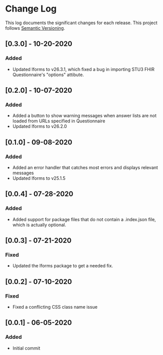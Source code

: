 # Change Log

This log documents the significant changes for each release.
This project follows [Semantic Versioning](http://semver.org/).

## [0.3.0] - 10-20-2020
### Added
- Updated lforms to v26.3.1, which fixed a bug in importing STU3 FHIR 
  Questionnaire's "options" attibute.

## [0.2.0] - 10-07-2020
### Added
- Added a button to show warning messages when answer lists are not loaded from
  URLs specified in Questionnaire
- Updated lforms to v26.2.0

## [0.1.0] - 09-08-2020
### Added
- Added an error handler that catches most errors and displays relevant messages
- Updated lforms to v25.1.5

## [0.0.4] - 07-28-2020
### Added
- Added support for package files that do not contain a .index.json file,
  which is actually optional.

## [0.0.3] - 07-21-2020
### Fixed
- Updated the lforms package to get a needed fix.

## [0.0.2] - 07-10-2020
### Fixed
- Fixed a conflicting CSS class name issue

## [0.0.1] - 06-05-2020
### Added
- Initial commit
